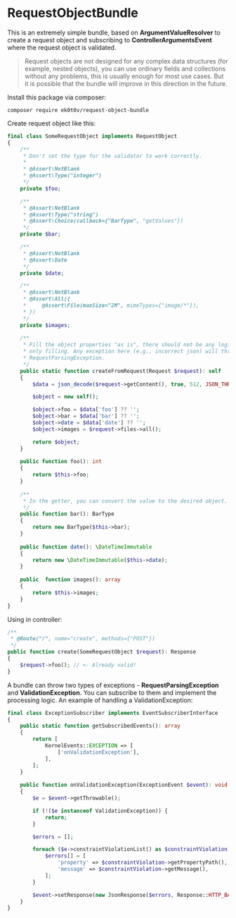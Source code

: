 # RequestObjectBundle

This is an extremely simple bundle, based on **ArgumentValueResolver** to create a request object and subscribing to **ControllerArgumentsEvent** where the request object is validated.

> Request objects are not designed for any complex data structures (for example, nested objects), you can use ordinary fields and collections without any problems, this is usually enough for most use cases. But it is possible that the bundle will improve in this direction in the future.

Install this package via composer:

```
composer require ek0t0v/request-object-bundle
```

Create request object like this:

```php
final class SomeRequestObject implements RequestObject
{
    /**
     * Don't set the type for the validator to work correctly.
     * 
     * @Assert\NotBlank
     * @Assert\Type("integer")
     */
    private $foo;

    /**
     * @Assert\NotBlank
     * @Assert\Type("string")
     * @Assert\Choice(callback={"BarType", "getValues"})
     */
    private $bar;

    /**
     * @Assert\NotBlank
     * @Assert\Date
     */
    private $date;

    /**
     * @Assert\NotBlank
     * @Assert\All({
     *     @Assert\File(maxSize="2M", mimeTypes={"image/*"}),
     * })
     */
    private $images;
    
    /**
     * Fill the object properties "as is", there should not be any logic here,
     * only filling. Any exception here (e.g., incorrect json) will throw a
     * RequestParsingException.
     */
    public static function createFromRequest(Request $request): self
    {
        $data = json_decode($request->getContent(), true, 512, JSON_THROW_ON_ERROR);

        $object = new self();

        $object->foo = $data['foo'] ?? '';
        $object->bar = $data['bar'] ?? '';
        $object->date = $data['date'] ?? '';
        $object->images = $request->files->all();

        return $object;
    }
    
    public function foo(): int
    {
        return $this->foo;
    }
    
    /**
     * In the getter, you can convert the value to the desired object.
     */
    public function bar(): BarType
    {
        return new BarType($this->bar);
    }
    
    public function date(): \DateTimeImmutable
    {
        return new \DateTimeImmutable($this->date);
    }
    
    public  function images(): array
    {
        return $this->images;
    }
}
```

Using in controller:

```php
/**
 * @Route("/", name="create", methods={"POST"})
 */
public function create(SomeRequestObject $request): Response
{
    $request->foo(); // <- Already valid!
}
```

A bundle can throw two types of exceptions - **RequestParsingException** and **ValidationException**. You can subscribe to them and implement the processing logic. An example of handling a ValidationException:

```php
final class ExceptionSubscriber implements EventSubscriberInterface
{
    public static function getSubscribedEvents(): array
    {
        return [
            KernelEvents::EXCEPTION => [
                ['onValidationException'],
            ],
        ];
    }
    
    public function onValidationException(ExceptionEvent $event): void
    {
        $e = $event->getThrowable();

        if (!($e instanceof ValidationException)) {
            return;
        }

        $errors = [];

        foreach ($e->constraintViolationList() as $constraintViolation) {
            $errors[] = [
                'property' => $constraintViolation->getPropertyPath(),
                'message' => $constraintViolation->getMessage(),
            ];
        }

        $event->setResponse(new JsonResponse($errors, Response::HTTP_BAD_REQUEST));
    }
}
```
